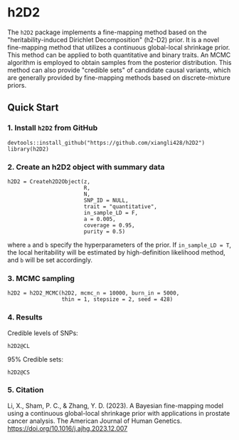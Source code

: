 # h2D2

The `h2D2` package implements a fine-mapping method based on the 
"heritability-induced Dirichlet Decomposition" (h2-D2) prior.
It is a novel fine-mapping method that utilizes a continuous global-local 
shrinkage prior.
This method can be applied to both quantitative and binary traits.
An MCMC algorithm is employed to obtain samples from the posterior 
distribution.
This method can also provide "credible sets" of candidate
causal variants, which are generally provided by fine-mapping methods
based on discrete-mixture priors.

## Quick Start

### 1. Install `h2D2` from GitHub
```
devtools::install_github("https://github.com/xiangli428/h2D2")
library(h2D2)
```
### 2. Create an h2D2 object with summary data

```
h2D2 = Createh2D2Object(z,
                        R,
                        N,
                        SNP_ID = NULL,
                        trait = "quantitative",
                        in_sample_LD = F,
                        a = 0.005,
                        coverage = 0.95,
                        purity = 0.5)
```
where `a` and `b` specify the hyperparameters of the prior.
If `in_sample_LD = T`, the local heritability will be estimated by high-definition likelihood method, and `b` will be set accordingly.

### 3. MCMC sampling

```
h2D2 = h2D2_MCMC(h2D2, mcmc_n = 10000, burn_in = 5000, 
                 thin = 1, stepsize = 2, seed = 428)
```

### 4. Results

Credible levels of SNPs:
```
h2D2@CL
```
95% Credible sets:
```
h2D2@CS
```

### 5. Citation

Li, X., Sham, P. C., & Zhang, Y. D. (2023). A Bayesian fine-mapping model using a continuous global-local shrinkage prior with applications in prostate cancer analysis. The American Journal of Human Genetics.
https://doi.org/10.1016/j.ajhg.2023.12.007
